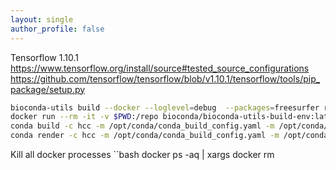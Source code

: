 ```yaml
---
layout: single
author_profile: false
---
```


Tensorflow 1.10.1
https://www.tensorflow.org/install/source#tested_source_configurations  
https://github.com/tensorflow/tensorflow/blob/v1.10.1/tensorflow/tools/pip_package/setup.py  

```bash
bioconda-utils build --docker --loglevel=debug  --packages=freesurfer recipes config.yml
docker run --rm -it -v $PWD:/repo bioconda/bioconda-utils-build-env:latest bash
conda build -c hcc -m /opt/conda/conda_build_config.yaml -m /opt/conda/lib/python3.6/site-packages/bioconda_utils/bioconda_utils-conda_build_config.yaml .
conda render -c hcc -m /opt/conda/conda_build_config.yaml -m /opt/conda/lib/python3.6/site-packages/bioconda_utils/bioconda_utils-conda_build_config.yaml .
```

Kill all docker processes
``bash
docker ps -aq | xargs docker rm
```
